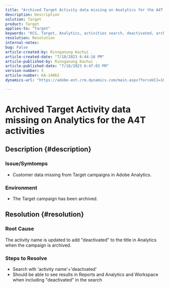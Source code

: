 ```yaml
---
title: "Archived Target Activity data missing on Analytics for the A4T activities"
description: Description
solution: Target
product: Target
applies-to: "Target"
keywords: "KCS, Target, Analytics, activities search, deactivated, archived"
resolution: Resolution
internal-notes: 
bug: False
article-created-by: Rinnganung Kachui .
article-created-date: "7/18/2023 6:44:16 PM"
article-published-by: Rinnganung Kachui .
article-published-date: "7/18/2023 6:47:03 PM"
version-number: 5
article-number: KA-14062
dynamics-url: "https://adobe-ent.crm.dynamics.com/main.aspx?forceUCI=1&pagetype=entityrecord&etn=knowledgearticle&id=dd715114-9b25-ee11-9cbd-6045bd006b4b"

---
```

# Archived Target Activity data missing on Analytics for the A4T activities

## Description {#description}




### Issue/Symtomps



- Customer data missing from Target campaigns in Adobe Analytics.




### Environment



- The Target campaign has been archived.



## Resolution {#resolution}


### Root Cause



The activity name is updated to add "deactivated" to the title in Analytics when the campaign is archived.



### Steps to Resolve



- Search wth 'activity name'+'deactvated'
- Should be able to see results in Reports and Analytics and Workspace when including "deactivated" in the search

